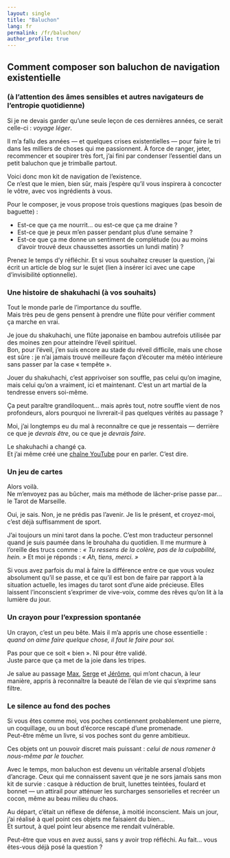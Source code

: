 ```yaml
---
layout: single
title: "Baluchon"
lang: fr
permalink: /fr/baluchon/
author_profile: true
---
```


## Comment composer son baluchon de navigation existentielle 
### (à l’attention des âmes sensibles et autres navigateurs de l’entropie quotidienne)

Si je ne devais garder qu’une seule leçon de ces dernières années, ce serait celle-ci : _voyage léger_.

Il m’a fallu des années — et quelques crises existentielles — pour faire le tri dans les milliers de choses qui me passionnent. À force de ranger, jeter, recommencer et soupirer très fort, j’ai fini par condenser l’essentiel dans un petit baluchon que je trimballe partout.  

Voici donc mon kit de navigation de l’existence. <br />
Ce n’est que le mien, bien sûr, mais j’espère qu’il vous inspirera à concocter le vôtre, avec vos ingrédients à vous.

Pour le composer, je vous propose trois questions magiques (pas besoin de baguette) : <br />
- Est-ce que ça me nourrit… ou est-ce que ça me draine ?
- Est-ce que je peux m’en passer pendant plus d’une semaine ?
- Est-ce que ça me donne un sentiment de complétude (ou au moins d’avoir trouvé deux chaussettes assorties un lundi matin) ?

Prenez le temps d’y réfléchir. Et si vous souhaitez creuser la question, j’ai écrit un article de blog sur le sujet (lien à insérer ici avec une cape d’invisibilité optionnelle).

### Une histoire de shakuhachi (à vos souhaits)

Tout le monde parle de l’importance du souffle. <br />
Mais très peu de gens pensent à prendre une flûte pour vérifier comment ça marche en vrai.

Je joue du shakuhachi, une flûte japonaise en bambou autrefois utilisée par des moines zen pour atteindre l’éveil spirituel. <br />
Bon, pour l’éveil, j’en suis encore au stade du réveil difficile, mais une chose est sûre : je n’ai jamais trouvé meilleure façon d’écouter ma météo intérieure sans passer par la case « tempête ».

Jouer du shakuhachi, c’est apprivoiser son souffle, pas celui qu’on imagine, mais celui qu’on a vraiment, ici et maintenant. C’est un art martial de la tendresse envers soi-même.

Ça peut paraître grandiloquent… mais après tout, notre souffle vient de nos profondeurs, alors pourquoi ne livrerait-il pas quelques vérités au passage ?

Moi, j’ai longtemps eu du mal à reconnaître ce que je ressentais — derrière ce que je _devrais être_, ou ce que je _devrais faire_.

Le shakuhachi a changé ça. <br />
Et j’ai même créé une [chaîne YouTube](https://www.youtube.com/@ShakuhachiDiaries-v4d) pour en parler. C’est dire.

### Un jeu de cartes

Alors voilà. <br />
Ne m’envoyez pas au bûcher, mais ma méthode de lâcher-prise passe par… le Tarot de Marseille.

Oui, je sais. Non, je ne prédis pas l’avenir. Je lis le présent, et croyez-moi, c’est déjà suffisamment de sport.

J’ai toujours un mini tarot dans la poche. C’est mon traducteur personnel quand je suis paumée dans le brouhaha du quotidien. Il me murmure à l’oreille des trucs comme : _« Tu ressens de la colère, pas de la culpabilité, hein. »_ Et moi je réponds : _« Ah, tiens, merci. »_

Si vous avez parfois du mal à faire la différence entre ce que vous voulez absolument qu’il se passe, et ce qu’il est bon de faire par rapport à la situation actuelle, les images du tarot sont d’une aide précieuse. Elles laissent l’inconscient s’exprimer de vive-voix, comme des rêves qu’on lit à la lumière du jour.  

### Un crayon pour l’expression spontanée

Un crayon, c’est un peu bête. Mais il m’a appris une chose essentielle :<br />
_quand on aime faire quelque chose, il faut le faire pour soi._

Pas pour que ce soit « bien ». Ni pour être validé. <br />
Juste parce que ça met de la joie dans les tripes.

Je salue au passage [Max](https://leshumains.com/max/), [Serge](https://dessinspontane.be/en/) et [Jérôme](https://www.mesters.be), qui m’ont chacun, à leur manière, appris à reconnaître la beauté de l’élan de vie qui s’exprime sans filtre.

### Le silence au fond des poches

Si vous êtes comme moi, vos poches contiennent probablement une pierre, un coquillage, ou un bout d’écorce rescapé d’une promenade. <br />
Peut-être même un livre, si vos poches sont du genre ambitieux.

Ces objets ont un pouvoir discret mais puissant : _celui de nous ramener à nous-même par le toucher._

Avec le temps, mon baluchon est devenu un véritable arsenal d’objets d’ancrage. Ceux qui me connaissent savent que je ne sors jamais sans mon kit de survie : casque à réduction de bruit, lunettes teintées, foulard et bonnet — un attirail pour atténuer les surcharges sensorielles et recréer un cocon, même au beau milieu du chaos.

Au départ, c’était un réflexe de défense, à moitié inconscient. Mais un jour, j’ai réalisé à quel point ces objets me faisaient du bien…<br />
Et surtout, à quel point leur absence me rendait vulnérable.

Peut-être que vous en avez aussi, sans y avoir trop réfléchi.
Au fait… vous êtes-vous déjà posé la question ?
